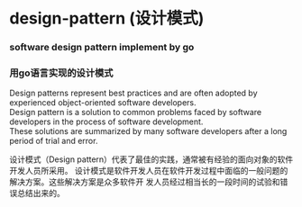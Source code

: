# design-pattern (设计模式)
### software design pattern implement by go
### 用go语言实现的设计模式

Design patterns represent best practices and are often adopted by experienced object-oriented software developers.<br>
Design pattern is a solution to common problems faced by software developers in the process of software development.<br>
These solutions are summarized by many software developers after a long period of trial and error.

设计模式（Design pattern）代表了最佳的实践，通常被有经验的面向对象的软件开发人员所采用。
设计模式是软件开发人员在软件开发过程中面临的一般问题的解决方案。这些解决方案是众多软件开
发人员经过相当长的一段时间的试验和错误总结出来的。